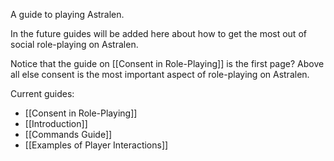 A guide to playing Astralen.

In the future guides will be added here about how to get the most out of social role-playing on Astralen.

Notice that the guide on [[Consent in Role-Playing]] is the first page? Above all else consent is the most important aspect of role-playing on Astralen.

Current guides:
 * [[Consent in Role-Playing]]
 * [[Introduction]]
 * [[Commands Guide]]
 * [[Examples of Player Interactions]]
